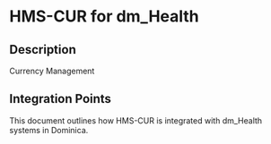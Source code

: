 # HMS-CUR for dm_Health

## Description

Currency Management

## Integration Points

This document outlines how HMS-CUR is integrated with dm_Health systems in Dominica.
